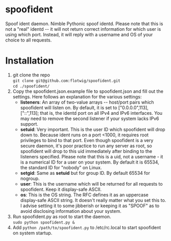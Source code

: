 spoofident
==========

Spoof ident daemon. Nimble Pythonic spoof identd. Please note that this is not a "real" identd -- it will not return correct information for which user is using which port. Instead, it will reply with a username and OS of your choice to all requests.

Installation
====
1. git clone the repo  
    `git clone git@github.com:flotwig/spoofident.git`  
    `cd ./spoofident/`
2. Copy the spoofident.json.example file to spoofident.json and fill out the settings. Here follows an explanation for the various settings:  
      * **listeners**: An array of two-value arrays -- host/port pairs which spoofident will listen on. By default, it is set to ["0.0.0.0",113],["::",113]; that is, the identd port on all IPv4 and IPv6 interfaces. You may need to remove the second listener if your system lacks IPv6 support.
      * **setuid**: Very important. This is the user ID which spoofident will drop down to. Because ident runs on a port <1000, it requires root privileges to bind to that port. Even though spoofident is a very secure daemon, it's poor practice to run any server as root, so spoofident will drop to this uid immediately after binding to the listeners specified. Please note that this is a uid, not a username - it is a numerical ID for a user on your system. By default it is 65534, the standard ID for "nobody" on Linux.
      * **setgid**: Same as **setuid** but for group ID. By default 65534 for nogroup.
      * **user**: This is the username which will be returned for all requests to spoofident. Keep it display-safe ASCII.
      * **os**: This is the OS string. The RFC defines it as an uppercase display-safe ASCII string. It doesn't really matter what you set this to. I advise setting it to some jibberish or keeping it as "SPOOF" as to avoid disclosing information about your system.
3. Run spoofident.py as root to start the daemon.  
    `sudo python spoofident.py &`
4. Add `python /path/to/spoofident.py` to /etc/rc.local to start spoofident on system startup.
